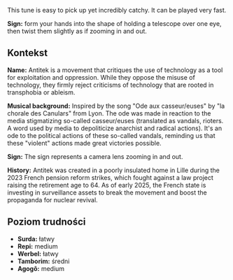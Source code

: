 This tune is easy to pick up yet incredibly catchy. It can be played very fast.

**Sign:** form your hands into the shape of holding a telescope over one eye,
then twist them slightly as if zooming in and out.

## Kontekst
**Name:** Antitek is a movement that critiques the use of technology as a tool
for exploitation and oppression. While they oppose the misuse of technology,
they firmly reject criticisms of technology that are rooted in transphobia or
ableism.

**Musical background:** Inspired by the song "Ode aux casseur/euses" by "la
chorale des Canulars" from Lyon. The ode was made in reaction to the media
stigmatizing so-called casseur/euses (translated as vandals, rioters. A word
used by media to depoliticize anarchist and radical actions). It's an ode to the
political actions of these so-called vandals, reminding us that these "violent"
actions made great victories possible.

**Sign:** The sign represents a camera lens zooming in and out.

**History:** Antitek was created in a poorly insulated home in Lille during the
2023 French pension reform strikes, which fought against a law project raising
the retirement age to 64. As of early 2025, the French state is investing in
surveillance assets to break the movement and boost the propaganda for nuclear
revival.

## Poziom trudności

* **Surda:** łatwy
* **Repi:** medium
* **Werbel:** łatwy
* **Tamborim:** średni
* **Agogô:** medium

